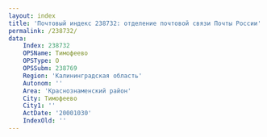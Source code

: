 ```yaml
---
layout: index
title: 'Почтовый индекс 238732: отделение почтовой связи Почты России'
permalink: /238732/
data:
    Index: 238732
    OPSName: Тимофеево
    OPSType: О
    OPSSubm: 238769
    Region: 'Калининградская область'
    Autonom: ''
    Area: 'Краснознаменский район'
    City: Тимофеево
    City1: ''
    ActDate: '20001030'
    IndexOld: ''
---
```

